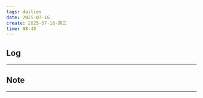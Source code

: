 ```yaml
---
tags: dailies  
date: 2025-07-16
create: 2025-07-16-週三
time: 08:48
---
```

## Log
---


## Note
---

